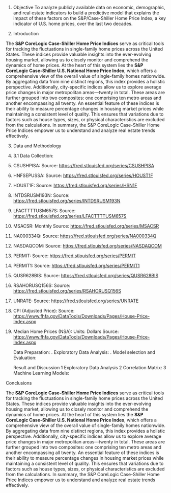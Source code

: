 1. Objective
To analyze publicly available data on economic, demographic, and real estate indicators to build a predictive model that explains the impact of these factors on the S&P/Case-Shiller Home Price Index, a key indicator of U.S. home prices, over the last two decades.

2. Introduction

The **S&P CoreLogic Case-Shiller Home Price Indices** serve as critical tools for tracking the fluctuations in single-family home prices across the United States. These indices provide valuable insights into the ever-evolving housing market, allowing us to closely monitor and comprehend the dynamics of home prices. At the heart of this system lies the **S&P CoreLogic Case-Shiller U.S. National Home Price Index**, which offers a comprehensive view of the overall value of single-family homes nationwide. By aggregating data from nine distinct regions, this index provides a holistic perspective. Additionally, city-specific indices allow us to explore average price changes in major metropolitan areas—twenty in total. These areas are further grouped into two composites: one comprising ten metro areas and another encompassing all twenty. An essential feature of these indices is their ability to measure percentage changes in housing market prices while maintaining a consistent level of quality. This ensures that variations due to factors such as house types, sizes, or physical characteristics are excluded from the calculations. In summary, the S&P CoreLogic Case-Shiller Home Price Indices empower us to understand and analyze real estate trends effectively.


3. Data and Methodology
4. 3.1 Data Collection:
5. CSUSHPISA: Source: https://fred.stlouisfed.org/series/CSUSHPISA
6. HNFSEPUSSA: Source: https://fred.stlouisfed.org/series/HOUST1F
7. HOUST1F:  Source: https://fred.stlouisfed.org/series/HSN1F
8. INTDSRUSM193N: Source: https://fred.stlouisfed.org/series/INTDSRUSM193N
9. LFACTTTTUSM657S:  Source: https://fred.stlouisfed.org/series/LFACTTTTUSM657S
10. MSACSR: Monthly Source: https://fred.stlouisfed.org/series/MSACSR
11. NA000334Q: Source: https://fred.stlouisfed.org/series/NA000334Q
12. NASDAQCOM: Source: https://fred.stlouisfed.org/series/NASDAQCOM
13. PERMIT: Source: https://fred.stlouisfed.org/series/PERMIT
14. PERMIT1: Source: https://fred.stlouisfed.org/series/PERMIT1
15. QUSR628BIS: Source: https://fred.stlouisfed.org/series/QUSR628BIS
16. RSAHORUSQ156S: Source: https://fred.stlouisfed.org/series/RSAHORUSQ156S
17. UNRATE:  Source: https://fred.stlouisfed.org/series/UNRATE
18. CPI (Adjusted Price): Source: https://www.fhfa.gov/DataTools/Downloads/Pages/House-Price-Index.aspx
19. Median Home Prices (NSA): Units: Dollars Source: https://www.fhfa.gov/DataTools/Downloads/Pages/House-Price-Index.aspx

    Data Preparation:
    . Exploratory Data Analysis:
    . Model selection and Evaluation:

    Result and Discussion
         1 Exploratory Data Analysis
         2 Correlation Matrix:
         3 Machine Learning Models:

Conclusions

The **S&P CoreLogic Case-Shiller Home Price Indices** serve as critical tools for tracking the fluctuations in single-family home prices across the United States. These indices provide valuable insights into the ever-evolving housing market, allowing us to closely monitor and comprehend the dynamics of home prices. At the heart of this system lies the **S&P CoreLogic Case-Shiller U.S. National Home Price Index**, which offers a comprehensive view of the overall value of single-family homes nationwide. By aggregating data from nine distinct regions, this index provides a holistic perspective. Additionally, city-specific indices allow us to explore average price changes in major metropolitan areas—twenty in total. These areas are further grouped into two composites: one comprising ten metro areas and another encompassing all twenty. An essential feature of these indices is their ability to measure percentage changes in housing market prices while maintaining a consistent level of quality. This ensures that variations due to factors such as house types, sizes, or physical characteristics are excluded from the calculations. In summary, the S&P CoreLogic Case-Shiller Home Price Indices empower us to understand and analyze real estate trends effectively.
